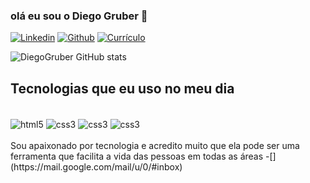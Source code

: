 ### olá eu sou o Diego Gruber 👋

[![Linkedin](https://img.shields.io/badge/LinkedIn-0077B5?style=for-the-badge&logo=linkedin&logoColor=white
)](https://www.linkedin.com/in/diego-gruber-98a583213)
[![Github](https://img.shields.io/badge/GitHub-100000?style=for-the-badge&logo=github&logoColor=white
)](https://github.com/Diego-Gruber)
[![Currículo](https://img.shields.io/badge/curriculo-375BD2?style=for-the-badge&logo=chainlink&logoColor=white
)](https://curriculodiegogrubersi.web.app)

![DiegoGruber GitHub stats](https://github-readme-stats.vercel.app/api?username=DiegoGruber&show_icons=true&theme=tokyonight)

## Tecnologias que eu uso no meu dia

<div style="display: inline_block"><br/>
  <img align="center" alt="html5" src="https://img.shields.io/badge/HTML5-E34F26?style=for-the-badge&logo=html5&logoColor=white"/>
  <img align="center" alt="css3" src="https://img.shields.io/badge/CSS3-1572B6?style=for-the-badge&logo=css3&logoColor=whit"/>
   <img align="center" alt="css3" src="https://img.shields.io/badge/JavaScript-323330?style=for-the-badge&logo=javascript&logoColor=F7DF1E"/>
   <img align="center" alt="css3" src="https://img.shields.io/badge/C%2B%2B-00599C?style=for-the-badge&logo=c%2B%2B&logoColor=whit"/>
</div><br>
Sou apaixonado por tecnologia e acredito muito que ela pode ser uma ferramenta que facilita a vida das pessoas em todas as áreas
-[](https://mail.google.com/mail/u/0/#inbox)
